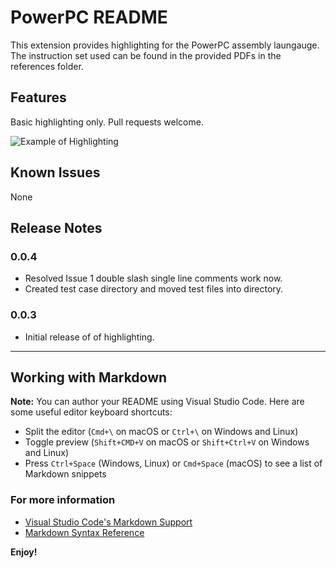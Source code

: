 # PowerPC README

This extension provides highlighting for the PowerPC assembly laungauge. The instruction set used can be found in the provided PDFs in the references folder.

## Features

Basic highlighting only. Pull requests welcome.

![Example of Highlighting](https://github.com/zachsez/vscode-ppc/blob/master/images/example_highlighting.PNG?raw=true)

## Known Issues

None

## Release Notes

### 0.0.4

- Resolved Issue 1 double slash single line comments work now.
- Created test case directory and moved test files into directory.

### 0.0.3

- Initial release of of highlighting.

-----------------------------------------------------------------------------------------------------------

## Working with Markdown

**Note:** You can author your README using Visual Studio Code.  Here are some useful editor keyboard shortcuts:

* Split the editor (`Cmd+\` on macOS or `Ctrl+\` on Windows and Linux)
* Toggle preview (`Shift+CMD+V` on macOS or `Shift+Ctrl+V` on Windows and Linux)
* Press `Ctrl+Space` (Windows, Linux) or `Cmd+Space` (macOS) to see a list of Markdown snippets

### For more information

* [Visual Studio Code's Markdown Support](http://code.visualstudio.com/docs/languages/markdown)
* [Markdown Syntax Reference](https://help.github.com/articles/markdown-basics/)

**Enjoy!**
